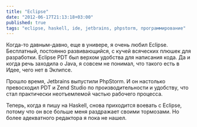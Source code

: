 ```yaml
---
title: "Eclipse"
date: "2012-06-17T21:13:18+03:00"
published: true
tags: "eclipse, haskell, ide, jetbrains, phpstorm, программирование"
---
```


Когда-то давным-давно, еще в универе, я очень любил Eclipse. Бесплатный, постоянно развивающийся, с кучей всяческих плюшек для разработки.  Eclipse PDT был верхом удобства для написания кода. Да и когда речь заходила о Java, я совсем не понимал, что такого есть в Идее, чего нет в Эклипсе.

Прошло время, Jetbrains выпустили PhpStorm. И он настолько превосходил PDT и Zend Studio по производительности и удобству, что стал практически неотъемлемой частью рабочего процесса. 

Теперь, когда я пишу на Haskell, снова приходится воевать с Eclipse, потому что он все больше меня раздражает своими тормозами. Но более адекватного редактора я пока не нашел.